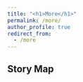```yaml
---
title: "<h1>More</h1>"
permalink: /more/
author_profile: true
redirect_from: 
  - /more
---
```


<h2><b>Story Map</b></h2>
